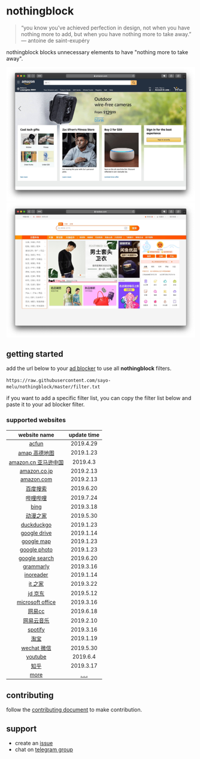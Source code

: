 # nothingblock

> “you know you've achieved perfection in design, not when you have nothing more to add, but when you have nothing more to take away.” ― antoine de saint-exupéry

nothingblock blocks unnecessary elements to have "nothing more to take away".

![nothingblock on amazon.com](asset/nothingblock-on-amazon.com.jpg)
![nothingblock on taobao](asset/nothingblock-on-taobao.jpg)

## getting started

add the url below to your [ad blocker](https://bing.com/search?q=ad+blocker) to use all **nothingblock** filters.

`https://raw.githubusercontent.com/sayo-melu/nothingblock/master/filter.txt`

if you want to add a specific filter list, you can copy the filter list below and paste it to your ad blocker filter.

### supported websites

| **website name** | **update time** |
|:----------------:|:---------------:|
| [acfun](filter-item/acfun.txt) | 2019.4.29 |
| [amap 高德地图](filter-item/amap.txt) | 2019.1.23 |
| [amazon.cn 亚马逊中国](filter-item/amazon.cn.txt) | 2019.4.3 |
| [amazon.co.jp](filter-item/amazon.co.jp.txt) | 2019.2.13 |
| [amazon.com](filter-item/amazon.com.txt) | 2019.2.13 |
| [百度搜索](filter-item/baidu-search.txt) | 2019.6.20 |
| [哔哩哔哩](filter-item/bilibili.txt) | 2019.7.24 |
| [bing](filter-item/bing.txt) | 2019.3.18 |
| [动漫之家](filter-item/dmzj.txt) | 2019.5.30 |
| [duckduckgo](filter-item/duckduckgo.txt) | 2019.1.23 |
| [google drive](filter-item/google-drive.txt) | 2019.1.14 |
| [google map](filter-item/google-map.txt) | 2019.1.23 |
| [google photo](filter-item/google-photo.txt) | 2019.1.23 |
| [google search](filter-item/google-search.txt) | 2019.6.20 |
| [grammarly](filter-item/grammarly.txt) | 2019.3.16 |
| [inoreader](filter-item/inoreader.txt) | 2019.1.14 |
| [it 之家](filter-item/it-home.txt) | 2019.3.22 |
| [jd 京东](filter-item/jd.txt) | 2019.5.12 |
| [microsoft office](filter-item/microsoft-office.txt) | 2019.3.16 |
| [网易cc](filter-item/netease-cc.txt) | 2019.6.18 |
| [网易云音乐](filter-item/netease-music.txt) | 2019.2.10 |
| [spotify](filter-item/spotify.txt) | 2019.3.16 |
| [淘宝](filter-item/taobao.txt) | 2019.1.19 |
| [wechat 微信](filter-item/wechat.txt) | 2019.5.30 |
| [youtube](filter-item/youtube.txt) | 2019.6.4 |
| [知乎](filter-item/zhihu.txt) | 2019.3.17 |
| [more](document/more-websites.md) | [. . .](document/more-websites.md) |

## contributing

follow the [contributing document](document/contributing.md) to make contribution.

## support

- create an [issue](https://github.com/sayo-melu/nothingblock/issues/new/choose)
- chat on [telegram group](https://t.me/nothingblock)
